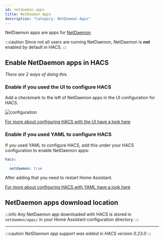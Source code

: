 ```yaml
---
id: netdaemon_apps
title: NetDaemon Apps
description: "Category: NetDaemon Apps"
---
```


NetDaemon apps are apps for [NetDaemon](https://netdaemon.xyz/)

:::caution
Since not all users are running NetDaemon, NetDaemon is **not** enabled by default in HACS.
:::

## Enable NetDaemon apps in HACS

_There are 2 ways of doing this._

### Enable if you used the UI to configure HACS

Add a checkmark to the left of NetDaemon apps in the UI configuration for HACS.

![configuration](/img/conf4.png)

[For more about configuring HACS with the UI have a look here](configuration/basic.md)

### Enable if you used YAML to configure HACS

If you used YAML to configure HACS, add this under your HACS configuration to enable NetDaemon apps:

```yaml
hacs:
  ...
  netdaemon: true
```

After adding that you need to restart Home Assistant.

[For more about configuring HACS with YAML have a look here](configuration/legacy.md)


## NetDaemon apps download location

:::info
Any NetDaemon app downloaded with HACS is stored in `netdaemon/apps/` in your Home Assistant configuration directory.
:::

***
:::caution
_NetDaemon app support was added in HACS version 0.23.0_
:::